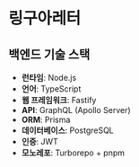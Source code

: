 # 링구아레터

## 백엔드 기술 스택
- **런타임**: Node.js
- **언어**: TypeScript
- **웹 프레임워크**: Fastify
- **API**: GraphQL (Apollo Server)
- **ORM**: Prisma
- **데이터베이스**: PostgreSQL
- **인증**: JWT
- **모노레포**: Turborepo + pnpm